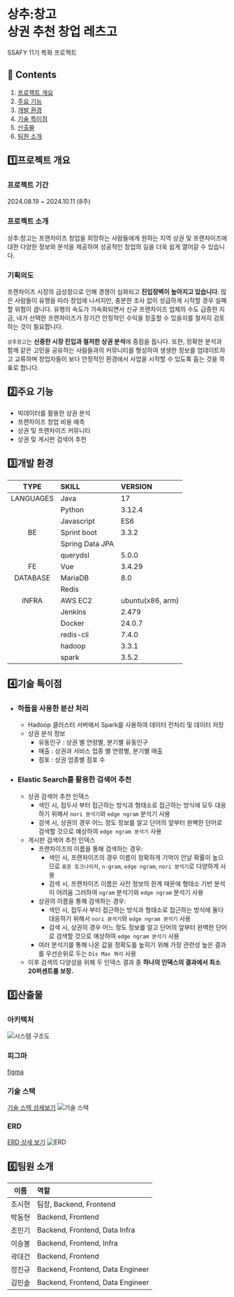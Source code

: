 # 상추:창고 <br>상권 추천 창업 레츠고
SSAFY 11기 특화 프로젝트 

## 📜 Contents
 1. [프로젝트 개요](#1️⃣프로젝트-개요)
 2. [주요 기능](#2️⃣주요-기능)
 3. [개발 환경](#3️⃣개발-환경)
 4. [기술 특이점](#4️⃣기술-특이점)
 5. [산출물](#5️⃣산출물)
 6. [팀원 소개](#6️⃣팀원-소개)

## 1️⃣프로젝트 개요
### 프로젝트 기간
2024.08.19 ~ 2024.10.11 (8주)

### 프로젝트 소개
상추:창고는 프랜차이즈 창업을 희망하는 사람들에게 원하는 지역 상권 및 프랜차이즈에 대한 다양한 정보와 분석을 제공하여 성공적인 창업의 길을 더욱 쉽게 열어갈 수 있습니다.

### 기획의도
프랜차이즈 시장의 급성장으로 인해 경쟁이 심화되고 **진입장벽이 높아지고 있습니다**. 많은 사람들이 유행을 따라 창업에 나서지만, 충분한 조사 없이 성급하게 시작할 경우 실패할 위험이 큽니다. 유행의 속도가 가속화되면서 신규 프랜차이즈 업체의 수도 급증한 지금, 내가 선택한 프랜차이즈가 장기간 안정적인 수익을 창출할 수 있을지를 철저히 검토하는 것이 필요합니다.

 `상추창고`는 **신중한 시장 진입과 철저한 상권 분석**에 중점을 둡니다. 또한, 정확한 분석과 함께 같은 고민을 공유하는 사람들과의 커뮤니티를 형성하여 생생한 정보를 업데이트하고 교류하며 창업자들이 보다 안정적인 환경에서 사업을 시작할 수 있도록 돕는 것을 목표로 합니다.

## 2️⃣주요 기능 
- 빅데이터를 활용한 상권 분석
- 프랜차이즈 창업 비용 예측
- 상권 및 프랜차이즈 커뮤니티
- 상권 및 게시판 검색어 추천 


## 3️⃣개발 환경

|   TYPE    | SKILL           | VERSION          |
| :-------: | :-------------- | :--------------- |
| LANGUAGES | Java            | 17           |
|           | Python          | 3.12.4              |
|           | Javascript      | ES6              |
| BE | Sprint boot     | 3.3.2           |
|           | Spring Data JPA |                  |
|           | querydsl |       5.0.0           |
|  FE         | Vue           | 3.4.29               |
| DATABASE  | MariaDB           | 8.0              |
|           | Redis           |                  |
|   INFRA   | AWS EC2         | ubuntu(x86, arm) |
|           | Jenkins         |        2.479          |
|           | Docker          |        24.0.7         |
|           | redis-cli           |      7.4.0            |
|           | hadoop           |      3.3.1           |
|           | spark           |         3.5.2         |




## 4️⃣기술 특이점 

- ### 하둡을 사용한 분산 처리
    - Hadoop 클러스터 서버에서 Spark를 사용하여 데이터 전처리 및 데이터 저장
    - 상권 분석 정보
        - 유동인구 : 상권 별 연령별, 분기별 유동인구
        - 매출 : 상권과 서비스 업종 별 연령별, 분기별 매출
        - 점포 : 상권 업종별 점포 수

- ### Elastic Search를 활용한 검색어 추천
    - 상권 검색어 추천 인덱스 
        - 색인 시, 접두사 부터 접근하는 방식과 형태소로 접근하는 방식에 모두 대응하기 위해서 `nori 분석기`와 `edge ngram` 분석기 사용
        - 검색 시, 상권의 경우 어느 정도 정보를 알고 단어의 앞부터 완벽한 단어로 검색할 것으로 예상하여 `edge ngram 분석기` 사용
    - 게시판 검색어 추천 인덱스
        - 프랜차이즈의 이름을 통해 검색하는 경우:
            - 색인 시, 프랜차이즈의 경우 이름이 정확하게 기억이 안날 확률이 높으므로 `표준 토크나이저`, `n-gram`, `edge ngram`, `nori 분석기`로 다양하게 사용 
            - 검색 시, 프랜차이즈 이름은 사전 정보의 한계 때문에 형태소 기반 분석이 어려움 그러하여 `ngram` 분석기와 `edge ngram` 분석기 사용
        - 상권의 이름을 통해 검색하는 경우:
            - 색인 시, 접두사 부터 접근하는 방식과 형태소로 접근하는 방식에 둘다 대응하기 위해서 `nori 분석기`와 `edge ngram 분석기` 사용
            - 검색 시, 상권의 경우 어느 정도 정보를 알고 단어의 앞부터 완벽한 단어로 검색할 것으로 예상하여 `edge ngram 분석기` 사용
        - 여러 분석기를 통해 나온 값을 정확도를 높히기 위해 가장 관련성 높은 결과를 우선순위로 두는 `Dis Max 쿼리` 사용 
    - 이후 검색의 다양성을 위해 두 인덱스 결과 중 **하나의 인덱스의 결과에서 최소 20퍼센트를 보장.**



## 5️⃣산출물 

### 아키텍처
![시스템 구조도](/image/시스템구조도.png)

### 피그마
[figma](https://www.figma.com/design/tde91Y45Rt5Eoyb0AAtLZy/D108-%ED%8A%B9%ED%99%94%ED%94%84%EB%A1%9C%EC%A0%9D%ED%8A%B8?node-id=0-1&node-type=canvas&t=2XqcXYVPhUk2vsCN-0)

### 기술 스택
[기술 스택 상세보기](https://radial-detective-510.notion.site/4cd2ec1bd67442e1a89a33d81e0accd3)
![기술 스택](/image/기술스택.PNG)

### ERD
[ERD 상세 보기](https://www.erdcloud.com/d/3kkFXSxpjhoWZ3LYJ) 
![ERD](/image/ERD.png)


## 6️⃣팀원 소개

|  이름  | 역할                                                                             |
| :----: | :------------------------------------------------------------------------------- |
| 조시현 |  팀장, Backend, Frontend          |
| 박동현 |  Backend, Frontend                |
| 조민기 |  Backend, Frontend, Data Infra    |
| 이승봉 |  Backend, Frontend, Infra         |
| 곽대건 |  Backend, Frontend                |
| 정진규 |  Backend, Frontend, Data Engineer |
| 김민솔 |  Backend, Frontend, Data Engineer |


